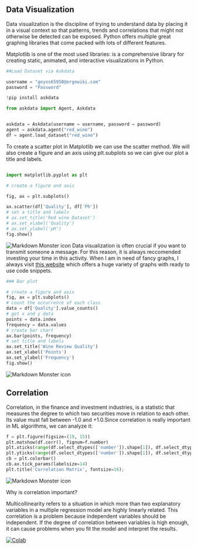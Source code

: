 
## Data Visualization

Data visualization is the discipline of trying to understand data by placing it in a visual context so that patterns, trends and correlations that might not otherwise be detected can be exposed. Python offers multiple great graphing libraries that come packed with lots of different features.

Matplotlib is one of the most used libraries: is a comprehensive library for creating static, animated, and interactive visualizations in Python.


```python
##Load Dataset via Askdata

username = "geyos65958@ergowiki.com"
password = "Password"

!pip install askdata

from askdata import Agent, Askdata


askdata = Askdata(username = username, password = password)
agent = askdata.agent("red_wine")
df = agent.load_dataset("red_wine")
```

To create a scatter plot in Matplotlib we can use the scatter method. We will also create a figure and an axis using plt.subplots so we can give our plot a title and labels.


```python

import matplotlib.pyplot as plt

# create a figure and axis

fig, ax = plt.subplots()

ax.scatter(df['Quality'], df['Ph'])
# set a title and labels
# ax.set_title('Red wine Dataset')
# ax.set_xlabel('Quality')
# ax.set_ylabel('pH')
fig.show()
```
<img src="https://s3.eu-central-1.amazonaws.com/innaas.smartfeed/icons/python_course1.png"
     alt="Markdown Monster icon"
      />
Data visualization is often crucial if you want to transmit someone a message. For this reason, it is always reccomended investing your time in this activity. When I am in need of fancy graphs, I always visit [this website](https://www.python-graph-gallery.com/) which offers a huge variety of graphs with ready to use code snippets. 


```python
### Bar plot

# create a figure and axis 
fig, ax = plt.subplots() 
# count the occurrence of each class 
data = df['Quality'].value_counts() 
# get x and y data 
points = data.index 
frequency = data.values 
# create bar chart 
ax.bar(points, frequency) 
# set title and labels 
ax.set_title('Wine Review Quality') 
ax.set_xlabel('Points') 
ax.set_ylabel('Frequency')
fig.show()
```

<img src="https://s3.eu-central-1.amazonaws.com/innaas.smartfeed/icons/python_course2.png"
     alt="Markdown Monster icon" />


## Correlation

Correlation, in the finance and investment industries, is a statistic that measures the degree to which two securities move in relation to each other. Its value must fall between -1.0 and +1.0.Since correlation is really important in ML algorithms, we can analyze it:


```python
f = plt.figure(figsize=(19, 15))
plt.matshow(df.corr(), fignum=f.number)
plt.xticks(range(df.select_dtypes(['number']).shape[1]), df.select_dtypes(['number']).columns, fontsize=14, rotation=45)
plt.yticks(range(df.select_dtypes(['number']).shape[1]), df.select_dtypes(['number']).columns, fontsize=14)
cb = plt.colorbar()
cb.ax.tick_params(labelsize=14)
plt.title('Correlation Matrix', fontsize=16);
```

<img src="https://s3.eu-central-1.amazonaws.com/innaas.smartfeed/icons/python_course3.png"
     alt="Markdown Monster icon" />

Why is correlation important?

Multicollinearity refers to a situation in which more than two explanatory variables in a multiple regression model are highly linearly related. This correlation is a problem because independent variables should be independent. If the degree of correlation between variables is high enough, it can cause problems when you fit the model and interpret the results.


[![Colab](https://colab.research.google.com/assets/colab-badge.svg)](https://colab.research.google.com/drive/1mGnG1dsDVe4fqSiMPvIBOVxTcZ0r3BuK?usp=sharing)